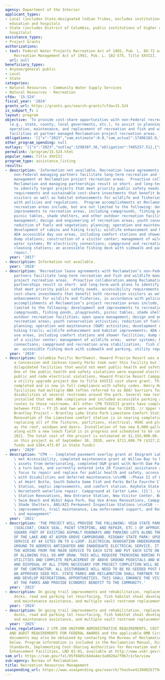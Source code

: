 ```yaml
---
agency: Department of the Interior
applicant_types:
- Local (includes State-designated lndian Tribes, excludes institutions of higher
  education and hospitals
- State (includes District of Columbia, public institutions of higher education and
  hospitals)
assistance_types:
- Project Grants
authorizations:
- text: Federal Water Projects Recreation Act of 1965, Pub. L. 89-72 as amended; Reclamation
    Recreation Management Act of 1992, Pub. L. 102-575, Title XXVIII.
  url: null
beneficiary_types:
- Anyone/general public
- Local
- State
categories:
- Natural Resources - Community Water Supply Services
- Natural Resources - Recreation
cfda: '15.524'
fiscal_year: '2024'
grants_url: https://grants.gov/search-grants?cfda=15.524
is_subpart_f: 1
layout: program
objective: 'To provide cost-share opportunities with non-Federal recreation partners
  (e.g., state, county, local governments, etc.), to assist in planning, development,
  operation, maintenance, and replacement of recreation and fish and wildlife resource
  facilities at partner managed Reclamation project recreation areas. '
obligations: '[{"x":"2023","sam_estimate":0.0,"sam_actual":17406183.0,"usa_spending_actual":15747813.08},{"x":"2024","sam_estimate":0.0,"sam_actual":10213432.0,"usa_spending_actual":8769541.87},{"x":"2025","sam_estimate":0.0,"sam_actual":2001700.0,"usa_spending_actual":-215702.35}]'
other_program_spending: null
outlays: '[{"x":"2023","outlay":3298387.36,"obligation":7485257.51},{"x":"2024","outlay":1379593.08,"obligation":5907571.9},{"x":"2025","outlay":0.0,"obligation":0.0}]'
permalink: /program/15.524.html
popular_name: Title XXVIII
program_type: assistance_listing
results:
- description: 'Information not available. Recreation lease agreements with Reclamation’s
    non-Federal managing partners facilitate long-term recreation and fish and wildlife
    management at Reclamation project recreation areas.  Proactive collaboration among
    Reclamation and managing partnerships result in short- and long-term work plans
    to identify target projects that meet priority public safety needs, accessibility
    requirements and sustainable cost-share investments that benefit both recreation
    visitors as well as habitat enhancements for wildlife and fisheries, in accordance
    with policies and regulations.  Program accomplishments at Reclamation’s project
    recreation areas include, but are not limited to the following: development and
    improvements to recreation areas, including campgrounds, fishing ponds, playgrounds,
    picnic tables, shade shelters, and other outdoor recreation facilities; open space
    management; design and engineering of recreation areas; youth conservation activities;
    reduction of fuels and vegetation; planning; operation and maintenance (O&M) activities;
    development of cabins and hiking trails; wildlife enhancement and habitat improvements;
    ADA accessible day use areas, including comfort stations and shower facilities;
    dump stations; construction of a visitor center; management of wildlife area;
    water systems; RV electricity connections; campground and recreation area stabilization;  fish
    cleaning stations; an accessible fishing dock with sidewalk and parking; and utility
    repair.'
  year: '2017'
- description: Information not available.
  year: '2018'
- description: 'Recreation lease agreements with Reclamation’s non-Federal managing
    partners facilitate long-term recreation and fish and wildlife management at Reclamation
    project recreation areas.  Proactive collaboration among Reclamation and managing
    partnerships result in short- and long-term work plans to identify target projects
    that meet priority public safety needs, accessibility requirements and sustainable
    cost-share investments that benefit both recreation visitors as well as habitat
    enhancements for wildlife and fisheries, in accordance with policies and regulations.  Program
    accomplishments at Reclamation’s project recreation areas include, but are not
    limited to the following: development and improvements to recreation areas, including
    campgrounds, fishing ponds, playgrounds, picnic tables, shade shelters, and other
    outdoor recreation facilities; open space management; design and engineering of
    recreation areas; youth conservation activities; reduction of fuels and vegetation;
    planning; operation and maintenance (O&M) activities; development of cabins and
    hiking trails; wildlife enhancement and habitat improvements; ADA accessible day
    use areas, including comfort stations and shower facilities; dump stations; construction
    of a visitor center; management of wildlife area;  water systems; RV electricity
    connections; campground and recreation area stabilization;  fish cleaning stations;
    an  accessible fishing dock with sidewalk and parking, utility repair.'
  year: '2019'
- description: Columbia Pacific Northwest. Howard Prairie Resort was a turnback from
    a Concession and Jackson County Parks took over this facility but inherited many
    dilapidated facilities that would not meet public health and safety requirements.
    One of the public health and safety violations were exposed electrical to the
    public and code electrical violations, Howard Prairie Resort Campground completed
    a utility upgrade project due to Title XXVIII cost share grant. This project was
    completed and is now in full compliance with safety codes. Henry Hagg day use
    facilities had multiple ABA (often referred to as ADA) barriers for people with
    disabilities at several restrooms around the park. Several new restrooms were
    installed that met ABA compliance and included accessible parking and accessible
    routes to those restrooms. All other CPN TXXVIII grants have completion dates
    between FY21 – FY 25 and two were extended due to COVID. // Upper Colorado Basin.
    Brantley Project – Brantley Lake State Park Limestone Comfort Station Renovation.
    Renovation of the Limestone comfort station is in nearing completion, which includes
    replacing all of the fixtures, partitions, electrical, HVAC and plumbing, as well
    as the roof, windows and doors. Installation of two new 8,000-gallon septic tanks,
    along with a new leach field is in progress and scheduled to be completed in early
    2021. The total cost of the project is estimated at $1,155,000.00. The total expenditures
    on this project as of September 30, 2020, were $711,696.79 ($327,223.72 in Federal
    funds and $384,473.07 in State funds)
  year: '2020'
- description: "CPN -- Completed pavement overlay grant at Emigrant Lake that also\
    \ met Accessibility, completed maintenance grant at Willow Bay to help prevent\
    \ assets from deteriorating, completed O&M grant with North Dam Park to prevent\
    \ a turn back, and currently entered into 20 financial assistance agreements with\
    \ focus to repair and replace for public health and safety, access for people\
    \ with disabilities and deferred maintenance.\n\nMB --Phase II of Welcome Center\
    \ at Heart Butte, South Dakota Game Fish and Parks Belle Fourche Cleaning Dump\
    \ Station, septic improvements, and comfort station. Keyhole State Park weed spraying.\
    \ Horsetooth waterline repair. Campground at Carter Lake. (21'). \n\nUCB --Comfort\
    \ Station Renovations, New Entrance Station, New Visitor Center, Boat Rams Resurfacing,\
    \ Swim Beach and Wibit Aqua Park, Day Use Areas Renovations, Campgrounds Renovations,\
    \ Shade Shelters, ANS/AIS Permanent Inspection Stations.\n\nCGB -- ADA/504 Accessibility\
    \ improvements, trail maintenance, Law enforcement support, and Recreation planning\
    \ and management"
  year: '2021'
- description: 'THE PROJECT WILL PROVIDE THE FOLLOWING: VEGA STATE PARK: PERFORM MAINTENANCE
    (SEALCOAT, CRACK SEAL, PAINT STRIPING, AND REPAIR, ETC.) OF APPROXIMATELY 475,000
    SQUARE FOOT OF EXISTING ASPHALT ROADWAYS AND PARKING LOTS ALONG THE WEST SIDE
    OF THE LAKE AND AT ASPEN GROVE CAMPGROUND. RIDGWAY STATE PARK: UPGRADE ELECTRIC
    SERVICE AT 44 SITES ON TO G-LOOP. ELECTRICAL RENOVATION UNDERGROUND AND ABOVE
    GROUND TO ADDRESS ANTIQUATED AND INADEQUATE ELECTRICAL SERVICE. IT WILL REPLACE
    THE WIRING FROM THE MAIN SERVICE TO EACH SITE AND PUT EACH SITE ON FUSES CAPABLE
    OF ALLOWING FULL 50-AMP DRAW. THIS WILL REQUIRE TRENCHING BORING FOR UNDERGROUND
    UTILITIES AND COMPLETE REPLACEMENT OF ABOVE GROUND PEDESTALS AND WIRING. REMOVAL
    AND DISPOSAL OF ALL ITEMS NECESSARY FOR PROJECT COMPLETION WILL BE RESPONSIBILITY
    OF THE CONTRACTOR. ALL DISTURBANCE WILL NEED TO BE RE-SEEDED POST PROJECT WITH
    AN APPROVED SEED MIX. STATE PARKS AND RECLAMATION SHALL PARTNER TO UPGRADE FACILITIES
    AND DEVELOP RECREATIONAL OPPORTUNITIES. THIS SHALL ENHANCE THE VISITOR EXPERIENCE
    AT THE PARKS AND PROVIDE ECONOMIC BENEFIT TO THE COMMUNITY.'
  year: '2023'
- description: On going trail improvements and rehabilitation, replacement of boat
    docks, road and parking lot resurfacing, fish habitat shoal development, operations
    and maintenance assistance, and multiple vault restroom replacements.
  year: '2024'
- description: On going trail improvements and rehabilitation, replacement of boat
    docks, road and parking lot resurfacing, fish habitat shoal development, operations
    and maintenance assistance, and multiple vault restroom replacements.
  year: '2025'
rules_regulations: 2 CFR 200 UNIFORM ADMINISTRATIVE REQUIREMENTS, COST PRINCIPLES,
  AND AUDIT REQUIREMENTS FOR FEDERAL AWARDS and the applicable OMB Circulars.  These
  documents may also be obtained by contacting the Bureau of Reclamation Office listed
  below. Program information is included in the Reclamation Manual, Directive and
  Standards, Implementing Cost-Sharing Authorities for Recreation and Fish and Wildlife
  Enhancement Facilities, LND 01-01, available at http://www.usbr.gov/recman/lnd/lnd01-01.pdf.
sam_url: https://sam.gov/fal/05f6885c64da4ec3ad028a7f0b7c1c5e/view
sub-agency: Bureau of Reclamation
title: Recreation Resources Management
usaspending_url: https://www.usaspending.gov/search/?hash=e4230d02b779c0f2cd7d5c2232c35ebf
---
```


